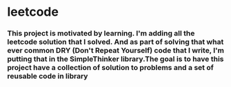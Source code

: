 # leetcode
### This project is motivated by learning. I'm adding all the leetcode solution that I solved. And as part of solving that what ever common DRY (Don't Repeat Yourself) code that I write, I'm putting that in the SimpleThinker library.The goal is to have this project have a collection of solution to problems and a set of reusable code in library
